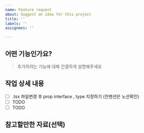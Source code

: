 ```yaml
---
name: Feature request
about: Suggest an idea for this project
title: ''
labels: ''
assignees: ''

---
```


## 어떤 기능인가요?

> 추가하려는 기능에 대해 간결하게 설명해주세요

## 작업 상세 내용

- [ ] .tsx 파일변경 후 prop interface , type 지정하기 (컨벤션은 노션확인)
- [ ] TODO
- [ ] TODO

## 참고할만한 자료(선택)
